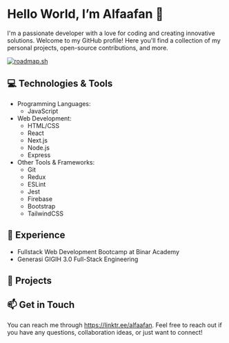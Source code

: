 # Hello World, I’m Alfaafan 👋
I'm a passionate developer with a love for coding and creating innovative solutions. Welcome to my GitHub profile! Here you'll find a collection of my personal projects, open-source contributions, and more.

[![roadmap.sh](https://api.roadmap.sh/v1-badge/wide/644666bfe27257737496087a?variant=dark&roadmaps=javascript%2Cfrontend%2Cbackend%2Cgolang)](https://roadmap.sh)

## 💻 Technologies & Tools
- Programming Languages: 
  - JavaScript
- Web Development:
  - HTML/CSS
  - React
  - Next.js
  - Node.js
  - Express
- Other Tools & Frameworks:
  - Git
  - Redux
  - ESLint
  - Jest
  - Firebase
  - Bootstrap
  - TailwindCSS

## 💼 Experience
- Fullstack Web Development Bootcamp at Binar Academy
- Generasi GIGIH 3.0 Full-Stack Engineering

## 🚀 Projects

## 📫 Get in Touch
You can reach me through https://linktr.ee/alfaafan.
Feel free to reach out if you have any questions, collaboration ideas, or just want to connect!

<!---
chelilac/chelilac is a ✨ special ✨ repository because its `README.md` (this file) appears on your GitHub profile.
You can click the Preview link to take a look at your changes.
--->
